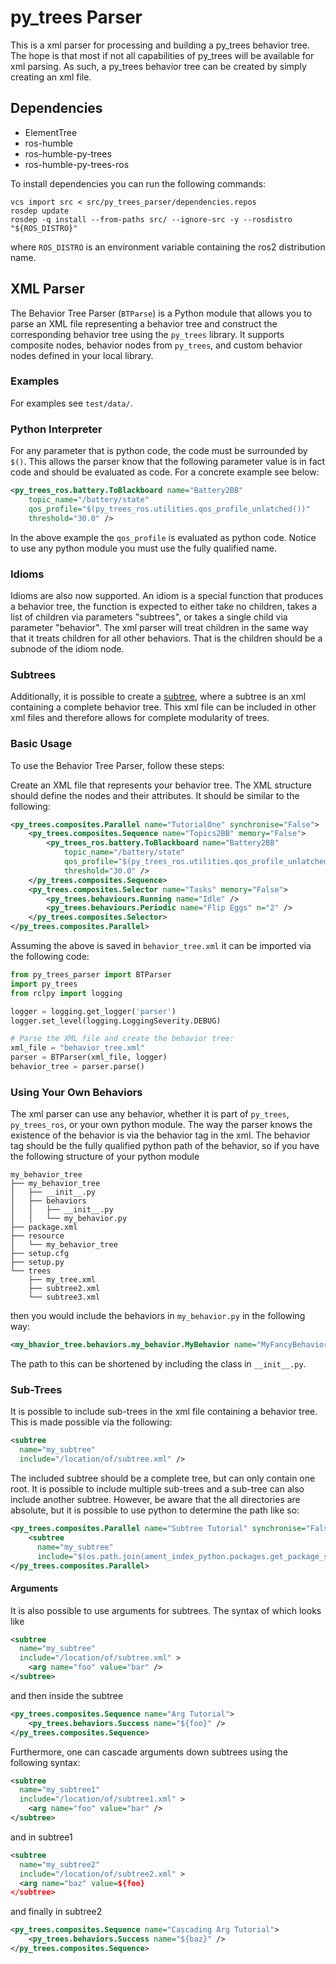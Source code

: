 # py_trees Parser

This is a xml parser for processing and building a py_trees behavior tree. The
hope is that most if not all capabilities of py_trees will be available for xml
parsing. As such, a py_trees behavior tree can be created by simply creating an
xml file.

## Dependencies

- ElementTree
- ros-humble
- ros-humble-py-trees
- ros-humble-py-trees-ros

To install dependencies you can run the following commands:

```shell
vcs import src < src/py_trees_parser/dependencies.repos
rosdep update
rosdep -q install --from-paths src/ --ignore-src -y --rosdistro "${ROS_DISTRO}"
```

where `ROS_DISTRO` is an environment variable containing the ros2 distribution
name.

## XML Parser

The Behavior Tree Parser (`BTParse`) is a Python module that allows you to
parse an XML file representing a behavior tree and construct the corresponding
behavior tree using the `py_trees` library. It supports composite nodes, behavior
nodes from `py_trees`, and custom behavior nodes defined in your local library.

### Examples

For examples see `test/data/`.

### Python Interpreter

For any parameter that is python code, the code must be surrounded by `$()`.
This allows the parser know that the following parameter value is in fact code
and should be evaluated as code. For a concrete example see below:

```xml
<py_trees_ros.battery.ToBlackboard name="Battery2BB"
    topic_name="/battery/state"
    qos_profile="$(py_trees_ros.utilities.qos_profile_unlatched())"
    threshold="30.0" />
```

In the above example the `qos_profile` is evaluated as python code. Notice to
use any python module you must use the fully qualified name.

### Idioms

Idioms are also now supported. An idiom is a special function that produces
a behavior tree, the function is expected to either take no children, takes
a list of children via parameters "subtrees", or takes a single
child via parameter "behavior". The xml parser will treat children in the
same way that it treats children for all other behaviors. That is the
children should be a subnode of the idiom node.

### Subtrees

Additionally, it is possible to create a [subtree](#sub-trees), where a subtree is an xml
containing a complete behavior tree. This xml file can be included in other xml
files and therefore allows for complete modularity of trees.

### Basic Usage

To use the Behavior Tree Parser, follow these steps:

Create an XML file that represents your behavior tree. The XML structure should
define the nodes and their attributes. It should be similar to the following:

```xml
<py_trees.composites.Parallel name="TutorialOne" synchronise="False">
    <py_trees.composites.Sequence name="Topics2BB" memory="False">
        <py_trees_ros.battery.ToBlackboard name="Battery2BB"
            topic_name="/battery/state"
            qos_profile="$(py_trees_ros.utilities.qos_profile_unlatched())"
            threshold="30.0" />
    </py_trees.composites.Sequence>
    <py_trees.composites.Selector name="Tasks" memory="False">
        <py_trees.behaviours.Running name="Idle" />
        <py_trees.behaviours.Periodic name="Flip Eggs" n="2" />
    </py_trees.composites.Selector>
</py_trees.composites.Parallel>
```

Assuming the above is saved in `behavior_tree.xml` it can be imported via the
following code:

```python
from py_trees_parser import BTParser
import py_trees
from rclpy import logging

logger = logging.get_logger('parser')
logger.set_level(logging.LoggingSeverity.DEBUG)

# Parse the XML file and create the behavior tree:
xml_file = "behavior_tree.xml"
parser = BTParser(xml_file, logger)
behavior_tree = parser.parse()
```

### Using Your Own Behaviors

The xml parser can use any behavior, whether it is part of `py_trees`, `py_trees_ros`,
or your own python module. The way the parser knows the existence of
the behavior is via the behavior tag in the xml. The behavior tag should be the fully
qualified python path of the behavior, so if you have the following structure of your
python module

```
my_behavior_tree
├── my_behavior_tree
│   ├── __init__.py
│   ├── behaviors
│   │   ├── __init__.py
│   │   └── my_behavior.py
├── package.xml
├── resource
│   └── my_behavior_tree
├── setup.cfg
├── setup.py
└── trees
    ├── my_tree.xml
    ├── subtree2.xml
    └── subtree3.xml
```

then you would include the behaviors in `my_behavior.py` in the following way:

```xml
<my_bhavior_tree.behaviors.my_behavior.MyBehavior name="MyFancyBehavior">
```

The path to this can be shortened by including the class in `__init__.py`.


### Sub-Trees

It is possible to include sub-trees in the xml file containing a behavior tree.
This is made possible via the following:

```xml
<subtree
  name="my_subtree"
  include="/location/of/subtree.xml" />
```

The included subtree should be a complete tree, but can only contain one root.
It is possible to include multiple sub-trees and a sub-tree can also include
another subtree. However, be aware that the all directories are absolute, but it
is possible to use python to determine the path like so:

```xml
<py_trees.composites.Parallel name="Subtree Tutorial" synchronise="False">
    <subtree
      name="my_subtree"
      include="$(os.path.join(ament_index_python.packages.get_package_share_directory('my_package'), 'tree', 'subtree.xml'))" />
</py_trees.composites.Parallel>
```
#### Arguments

It is also possible to use arguments for subtrees. The syntax of which looks like

```xml
<subtree
  name="my_subtree"
  include="/location/of/subtree.xml" >
    <arg name="foo" value="bar" />
</subtree>
```

and then inside the subtree

```xml
<py_trees.composites.Sequence name="Arg Tutorial">
    <py_trees.behaviors.Success name="${foo}" />
</py_trees.composites.Sequence>
```

Furthermore, one can cascade arguments down subtrees using the following syntax:

```xml
<subtree
  name="my_subtree1"
  include="/location/of/subtree1.xml" >
    <arg name="foo" value="bar" />
</subtree>
```

and in subtree1

```xml
<subtree
  name="my_subtree2"
  include="/location/of/subtree2.xml" >
  <arg name="baz" value=${foo}
</subtree>
```

and finally in subtree2

```xml
<py_trees.composites.Sequence name="Cascading Arg Tutorial">
    <py_trees.behaviors.Success name="${baz}" />
</py_trees.composites.Sequence>
```
